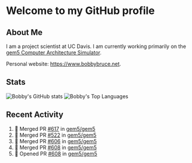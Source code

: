 # Welcome to my GitHub profile

## About Me

I am a project scientist at UC Davis. I am currently working primarily on the [gem5 Computer Architecture Simulator](https://github.com/gem5).

Personal website: <https://www.bobbybruce.net>.

## Stats

![Bobby's GitHub stats](https://github-readme-stats.vercel.app/api?username=bobbyrbruce&show_icons=true&theme=responsive&include_all_commits=true&count_private=true&show=reviews&disable_animations=true)
![Bobby's Top Languages ](https://github-readme-stats.vercel.app/api/top-langs/?username=bobbyrbruce&layout=compact&theme=responsive&count_private=true&langs_count=10&disable_animations=true)

## Recent Activity

<!--START_SECTION:activity-->
1. 🎉 Merged PR [#617](https://github.com/gem5/gem5/pull/617) in [gem5/gem5](https://github.com/gem5/gem5)
2. 🎉 Merged PR [#522](https://github.com/gem5/gem5/pull/522) in [gem5/gem5](https://github.com/gem5/gem5)
3. 🎉 Merged PR [#606](https://github.com/gem5/gem5/pull/606) in [gem5/gem5](https://github.com/gem5/gem5)
4. 🎉 Merged PR [#608](https://github.com/gem5/gem5/pull/608) in [gem5/gem5](https://github.com/gem5/gem5)
5. 💪 Opened PR [#608](https://github.com/gem5/gem5/pull/608) in [gem5/gem5](https://github.com/gem5/gem5)
<!--END_SECTION:activity-->
